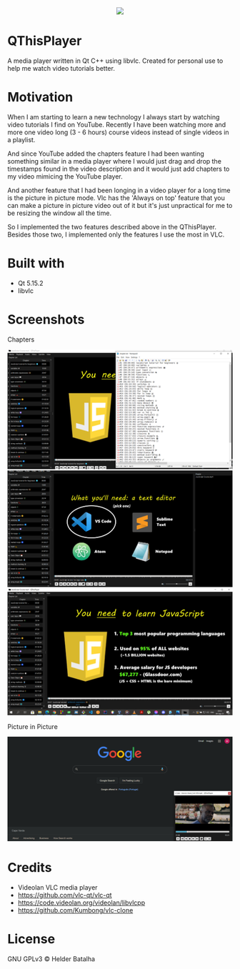 <div align="center">
<img src="https://github.com/hbtalha/QThisPlayer/blob/main/src/images/icons/app_icon.ico" width="200"/>
</div>

# QThisPlayer
A media player written in Qt C++ using libvlc. Created for personal use to help me watch video tutorials better.

# Motivation
When I am starting to learn a new technology I always start by watching video tutorials I find on YouTube. Recently I have been watching more and more one video long (3 - 6 hours) course videos instead of single videos in a playlist.


And since YouTube added the chapters feature I had been wanting something similar in a media player where I would just drag and drop the timestamps found in the video description and it would just add chapters to my video mimicing the YouTube player.


And another feature that I had been longing in a video player for a long time is the picture in picture mode. Vlc has the 'Always on top' feature that you can make a picture in picture video out of it but it's just unpractical for me to be resizing the window all the time.

So I implemented the two features described above in the QThisPlayer. Besides those two, I implemented only the features I use the most in VLC.

# Built with
- Qt 5.15.2
- libvlc

# Screenshots
Chapters

<img src="https://github.com/hbtalha/QThisPlayer/blob/main/src/images/screenshots/Screenshot_1.png" width="600"/>
<img src="https://github.com/hbtalha/QThisPlayer/blob/main/src/images/screenshots/Screenshot_2.png" width="600"/>
<img src="https://github.com/hbtalha/QThisPlayer/blob/main/src/images/screenshots/Screenshot_4.png" width="600"/>

Picture in Picture

<img src="https://github.com/hbtalha/QThisPlayer/blob/main/src/images/screenshots/Screenshot_3.png" width="600"/>

# Credits
- Videolan VLC media player
- https://github.com/vlc-qt/vlc-qt
- https://code.videolan.org/videolan/libvlcpp
- https://github.com/Kumbong/vlc-clone

# License
 GNU GPLv3 &copy; Helder Batalha


